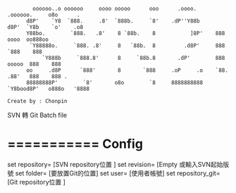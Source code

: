             oooooo..o oooooo     oooo ooooo      ooo      .oooo.        .oooooo.     o8o      .   
          d8P'    `Y8  `888.     .8'  `888b.     `8'    .dP''Y88b      d8P'  `Y8b    `o'    .o8   
          Y88bo.        `888.   .8'    8 `88b.    8           ]8P'    888           oooo  oo888oo 
           `Y88888o.     `888. .8'     8   `88b.  8         .d8P'     888           `888    888   
               `Y888b     `888.8'      8     `88b.8       .dP'        888     ooooo  888    888   
          oo     .d8P      `888'       8       `888     .oP     .o    `88.    .88'   888    888 . 
          88888888P'        `8'       o8o        `8     8888888888     `Y8bood8P'   o888o   '8888
                                                                              Create by : Chonpin



SVN 轉 Git Batch file

===========
Config
===========
set repository= [SVN repository位置 ]
set revision= [Empty 或輸入SVN起始版號
set folder= [要放置Git的位置]
set user= [使用者帳號]
set repository_git= [Git repository位置 ]

